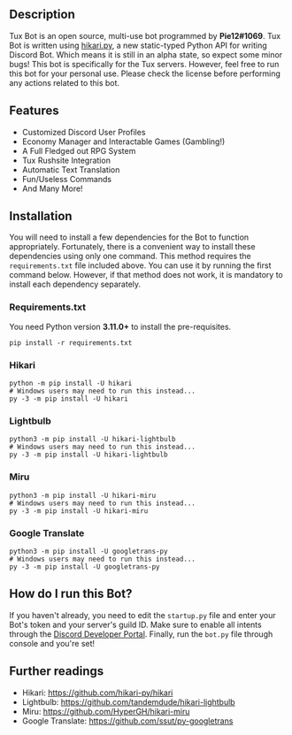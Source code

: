 ## Description
Tux Bot is an open source, multi-use bot programmed by **Pie12#1069**. Tux Bot is written using [hikari.py](https://www.hikari-py.dev/), a new static-typed Python API for writing Discord Bot. Which means it is still in an alpha state, so expect some minor bugs! This bot is specifically for the Tux servers. However, feel free to run this bot for your personal use. Please check the license before performing any actions related to this bot. 

## Features

- Customized Discord User Profiles 
- Economy Manager and Interactable Games (Gambling!)
- A Full Fledged out RPG System
- Tux Rushsite Integration
- Automatic Text Translation
- Fun/Useless Commands
- And Many More!

## Installation
You will need to install a few dependencies for the Bot to function appropriately. Fortunately, there is a convenient way to install these dependencies using only one command. This method requires the `requirements.txt` file included above. You can use it by running the first command below. However, if that method does not work, it is mandatory to install each dependency separately.

### Requirements.txt
You need Python version **3.11.0+** to install the pre-requisites.

```
pip install -r requirements.txt
```

### Hikari

```
python -m pip install -U hikari
# Windows users may need to run this instead...
py -3 -m pip install -U hikari
```

### Lightbulb

```
python3 -m pip install -U hikari-lightbulb
# Windows users may need to run this instead...
py -3 -m pip install -U hikari-lightbulb
```

### Miru

```
python3 -m pip install -U hikari-miru
# Windows users may need to run this instead...
py -3 -m pip install -U hikari-miru
```

### Google Translate

```
python3 -m pip install -U googletrans-py
# Windows users may need to run this instead...
py -3 -m pip install -U googletrans-py
```

## How do I run this Bot?
If you haven't already, you need to edit the `startup.py` file and enter your Bot's token and your server's guild ID. Make sure to enable all intents through the [Discord Developer Portal](https://discord.com/developers/applications). Finally, run the `bot.py` file through console and you're set!

## Further readings

- Hikari: https://github.com/hikari-py/hikari
- Lightbulb: https://github.com/tandemdude/hikari-lightbulb
- Miru: https://github.com/HyperGH/hikari-miru
- Google Translate: https://github.com/ssut/py-googletrans
